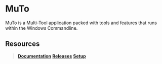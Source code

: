 # **MuTo**

MuTo is a Multi-Tool application packed with tools and features that runs within the Windows Commandline.



## **Resources**

> **[Documentation](https://github.com/itsrxmmy/muto/releases)**
> **[Releases](https://github.com/itsrxmmy/muto/blob/main/SETUP.md)**
> **[Setup](https://github.com/itsrxmmy/muto/blob/main/SETUP.md)**





